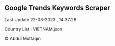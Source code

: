 

## Google Trends Keywords Scraper 
 
Last Update 22-03-2023 , 14:37:28

Country List :
VIETNAM.json



© Abdul Muttaqin 
